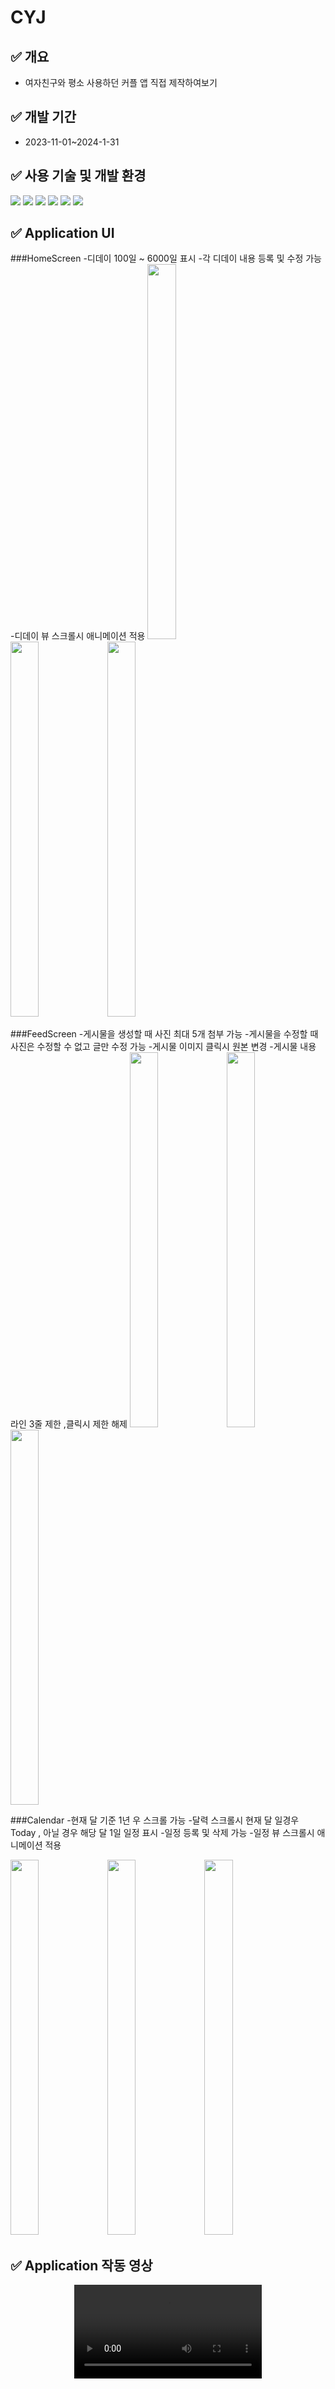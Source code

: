 # CYJ
## ✅ 개요
- 여자친구와 평소 사용하던 커플 앱 직접 제작하여보기
## ✅ 개발 기간
- 2023-11-01~2024-1-31
## ✅ 사용 기술 및 개발 환경
<img src="https://img.shields.io/badge/react-61DAFB?style=for-the-badge&logo=react&logoColor=white">       <img src="https://img.shields.io/badge/typescript-3178C6?style=for-the-badge&logo=typescript&logoColor=white">
 <img src="https://img.shields.io/badge/reactquery-FF4154?style=for-the-badge&logo=reactquery&logoColor=white">
<img src="https://img.shields.io/badge/firebase-FFCA28?style=for-the-badge&logo=firebase&logoColor=white"> <img src="https://img.shields.io/badge/Expo-000020?style=for-the-badge&logo=Expo&logoColor=white">
<img src="https://img.shields.io/badge/visualstudiocode-007ACC?style=for-the-badge&logo=visualstudiocode&logoColor=white">

## ✅ Application UI
###HomeScreen
-디데이 100일 ~ 6000일 표시
-각 디데이 내용 등록 및 수정 가능
-디데이 뷰 스크롤시 애니메이션 적용
<img src="https://github.com/parkcham/c-yj/assets/108769833/3bf58e0a-2412-4bb3-a269-3fd3c15eea24" width ="30%" height ="600"/>
<img src="https://github.com/parkcham/c-yj/assets/108769833/043c08b7-16e0-4c08-a5e0-6f61b5a6a912" width ="30%" height ="600"/>
<img src="https://github.com/parkcham/c-yj/assets/108769833/bc917f21-3413-4db1-9a4c-b785c7f3342a" width ="30%" height ="600"/>

###FeedScreen
-게시물을 생성할 때 사진 최대 5개 첨부 가능
-게시물을 수정할 때 사진은 수정할 수 없고 글만 수정 가능
-게시물 이미지 클릭시 원본 변경
-게시물 내용 라인 3줄 제한 ,클릭시 제한 해제
<img src="https://github.com/parkcham/c-yj/assets/108769833/4475adb5-f406-4448-903e-06f9623fd86c" width ="30%" height ="600"/>
<img src="https://github.com/parkcham/c-yj/assets/108769833/b9d24850-0be5-47e1-920b-6f95a3353755" width ="30%" height ="600"/>
<img src="https://github.com/parkcham/c-yj/assets/108769833/8a28d27e-ee45-479f-994f-a85bb7bf6afa" width ="30%" height ="600"/>

###Calendar
-현재 달 기준 1년 우 스크롤 가능
-달력 스크롤시 현재 달 일경우 Today , 아닐 경우 해당 달 1일 일정 표시
-일정 등록 및 삭제 가능
-일정 뷰 스크롤시 애니메이션 적용

<img src="https://github.com/parkcham/c-yj/assets/108769833/b8a1c306-e63b-4787-833d-c92cb2e8eccd" width ="30%" height ="600"/>
<img src="https://github.com/parkcham/c-yj/assets/108769833/ece40386-c6f3-4b37-9f5a-dc530b943f96" width ="30%" height ="600"/>
<img src="https://github.com/parkcham/c-yj/assets/108769833/3a184ca2-55ea-4463-87ca-c5fdada02f96" width ="30%" height ="600"/>

## ✅ Application 작동 영상

<div align="center" padding=10>

<div align="center" border="0">
 <kbd>
<video border="0" src="https://github.com/parkcham/c-yj/assets/108769833/55d3c6af-11ff-4446-9df3-6362ce8b5d40"/>
</kbd>
</div>
